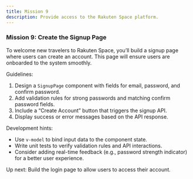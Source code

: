 ```yaml
---
title: Mission 9
description: Provide access to the Rakuten Space platform.
---
```

### Mission 9: Create the Signup Page

To welcome new travelers to Rakuten Space, you’ll build a signup page where users can create an account. This page will ensure users are onboarded to the system smoothly.

Guidelines:
1. Design a `SignupPage` component with fields for email, password, and confirm password.
2. Add validation rules for strong passwords and matching confirm password fields.
3. Include a “Create Account” button that triggers the signup API.
4. Display success or error messages based on the API response.

Development hints:
- Use `v-model` to bind input data to the component state.
- Write unit tests to verify validation rules and API interactions.
- Consider adding real-time feedback (e.g., password strength indicator) for a better user experience.

Up next:
Build the login page to allow users to access their account.